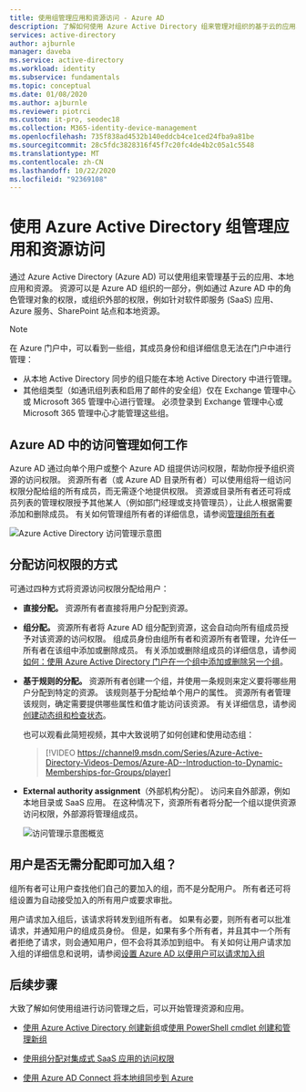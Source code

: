 ```yaml
---
title: 使用组管理应用和资源访问 - Azure AD
description: 了解如何使用 Azure Active Directory 组来管理对组织的基于云的应用、本地应用和资源的访问。
services: active-directory
author: ajburnle
manager: daveba
ms.service: active-directory
ms.workload: identity
ms.subservice: fundamentals
ms.topic: conceptual
ms.date: 01/08/2020
ms.author: ajburnle
ms.reviewer: piotrci
ms.custom: it-pro, seodec18
ms.collection: M365-identity-device-management
ms.openlocfilehash: 735f838ad4532b140eddcb4ce1ced24fba9a81be
ms.sourcegitcommit: 28c5fdc3828316f45f7c20fc4de4b2c05a1c5548
ms.translationtype: MT
ms.contentlocale: zh-CN
ms.lasthandoff: 10/22/2020
ms.locfileid: "92369108"
---
```

# <a name="manage-app-and-resource-access-using-azure-active-directory-groups"></a>使用 Azure Active Directory 组管理应用和资源访问
通过 Azure Active Directory (Azure AD) 可以使用组来管理基于云的应用、本地应用和资源。 资源可以是 Azure AD 组织的一部分，例如通过 Azure AD 中的角色管理对象的权限，或组织外部的权限，例如针对软件即服务 (SaaS) 应用、Azure 服务、SharePoint 站点和本地资源。

>[!NOTE]
> 在 Azure 门户中，可以看到一些组，其成员身份和组详细信息无法在门户中进行管理：
>
> - 从本地 Active Directory 同步的组只能在本地 Active Directory 中进行管理。
> - 其他组类型（如通讯组列表和启用了邮件的安全组）仅在 Exchange 管理中心或 Microsoft 365 管理中心进行管理。 必须登录到 Exchange 管理中心或 Microsoft 365 管理中心才能管理这些组。

## <a name="how-access-management-in-azure-ad-works"></a>Azure AD 中的访问管理如何工作

Azure AD 通过向单个用户或整个 Azure AD 组提供访问权限，帮助你授予组织资源的访问权限。 资源所有者（或 Azure AD 目录所有者）可以使用组将一组访问权限分配给组的所有成员，而无需逐个地提供权限。 资源或目录所有者还可将成员列表的管理权限授予其他某人（例如部门经理或支持管理员），让此人根据需要添加和删除成员。 有关如何管理组所有者的详细信息，请参阅[管理组所有者](active-directory-accessmanagement-managing-group-owners.md)

![Azure Active Directory 访问管理示意图](./media/active-directory-manage-groups/active-directory-access-management-works.png)

## <a name="ways-to-assign-access-rights"></a>分配访问权限的方式

可通过四种方式将资源访问权限分配给用户：

- **直接分配。** 资源所有者直接将用户分配到资源。

- **组分配。** 资源所有者将 Azure AD 组分配到资源，这会自动向所有组成员授予对该资源的访问权限。 组成员身份由组所有者和资源所有者管理，允许任一所有者在该组中添加或删除成员。 有关添加或删除组成员的详细信息，请参阅[如何：使用 Azure Active Directory 门户在一个组中添加或删除另一个组](active-directory-groups-membership-azure-portal.md)。 

- **基于规则的分配。** 资源所有者创建一个组，并使用一条规则来定义要将哪些用户分配到特定的资源。 该规则基于分配给单个用户的属性。 资源所有者管理该规则，确定需要提供哪些属性和值才能访问该资源。 有关详细信息，请参阅 [创建动态组和检查状态](../enterprise-users/groups-create-rule.md)。

    也可以观看此简短视频，其中大致说明了如何创建和使用动态组：

    >[!VIDEO https://channel9.msdn.com/Series/Azure-Active-Directory-Videos-Demos/Azure-AD--Introduction-to-Dynamic-Memberships-for-Groups/player]

- **External authority assignment**（外部机构分配）。 访问来自外部源，例如本地目录或 SaaS 应用。 在这种情况下，资源所有者将分配一个组以提供资源访问权限，外部源将管理组成员。

   ![访问管理示意图概览](./media/active-directory-manage-groups/access-management-overview.png)

## <a name="can-users-join-groups-without-being-assigned"></a>用户是否无需分配即可加入组？
组所有者可让用户查找他们自己的要加入的组，而不是分配用户。 所有者还可将组设置为自动接受加入的所有用户或要求审批。

用户请求加入组后，该请求将转发到组所有者。 如果有必要，则所有者可以批准请求，并通知用户的组成员身份。 但是，如果有多个所有者，并且其中一个所有者拒绝了请求，则会通知用户，但不会将其添加到组中。 有关如何让用户请求加入组的详细信息和说明，请参阅[设置 Azure AD 以便用户可以请求加入组](../enterprise-users/groups-self-service-management.md)

## <a name="next-steps"></a>后续步骤
大致了解如何使用组进行访问管理之后，可以开始管理资源和应用。

- [使用 Azure Active Directory 创建新组](active-directory-groups-create-azure-portal.md)或[使用 PowerShell cmdlet 创建和管理新组](../enterprise-users/groups-settings-v2-cmdlets.md)

- [使用组分配对集成式 SaaS 应用的访问权限](../enterprise-users/groups-saasapps.md)

- [使用 Azure AD Connect 将本地组同步到 Azure](../hybrid/whatis-hybrid-identity.md)
